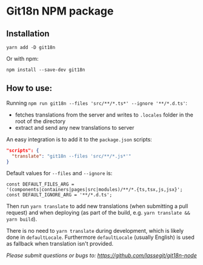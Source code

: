 # Git18n NPM package

## Installation

```
yarn add -D git18n
```

Or with npm:

```
npm install --save-dev git18n
```

## How to use:

Running `npm run git18n --files 'src/**/*.ts*' --ignore '**/*.d.ts'`:

- fetches translations from the server and writes to `.locales` folder in the root of the directory
- extract and send any new translations to server

An easy integration is to add it to the `package.json` scripts:

```json
"scripts": {
  "translate": "git18n --files 'src/**/*.js*'"
}
```

Default values for `--files` and `--ignore` is:

```
const DEFAULT_FILES_ARG = '(components|containers|pages|src|modules)/**/*.{ts,tsx,js,jsx}';
const DEFAULT_IGNORE_ARG = '**/*.d.ts';
```

Then run `yarn translate` to add new translations (when submitting a pull request) and when deploying (as part of the build, e.g. `yarn translate && yarn build`).

There is no need to `yarn translate` during development, which is likely done in `defaultLocale`. Furthermore `defaultLocale` (usually English) is used as fallback when translation isn't provided.

_Please submit questions or bugs to: https://github.com/lassegit/git18n-node_

